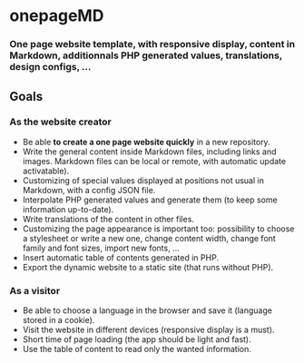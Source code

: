 # onepageMD
### One page website template, with responsive display, content in Markdown, additionnals PHP generated values, translations, design configs, ...

## Goals
### As the website creator
- Be able **to create a one page website quickly** in a new repository.
- Write the general content inside Markdown files, including links and images. Markdown files can be local or remote, with automatic update activatable).
- Customizing of special values displayed at positions not usual in Markdown, with a config JSON file.
- Interpolate PHP generated values and generate them (to keep some information up-to-date).
- Write translations of the content in other files.
- Customizing the page appearance is important too: possibility to choose a stylesheet or write a new one, change content width, change font family and font sizes, import new fonts, ...
- Insert automatic table of contents generated in PHP.
- Export the dynamic website to a static site (that runs without PHP).

### As a visitor
- Be able to choose a language in the browser and save it (language stored in a cookie).
- Visit the website in different devices (responsive display is a must).
- Short time of page loading (the app should be light and fast).
- Use the table of content to read only the wanted information.
